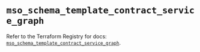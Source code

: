 # `mso_schema_template_contract_service_graph`

Refer to the Terraform Registry for docs: [`mso_schema_template_contract_service_graph`](https://registry.terraform.io/providers/ciscodevnet/mso/1.5.3/docs/resources/schema_template_contract_service_graph).
